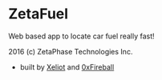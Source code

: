 # ZetaFuel
Web based app to locate car fuel really fast!



2016 (c) ZetaPhase Technologies Inc.
- built by [Xeliot](https://github.com/xeliot) and [0xFireball](https://github.com/0xFireball)
